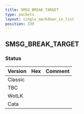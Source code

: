 ```yaml
---
title: SMSG_BREAK_TARGET
type: packets
layout: single_markdown_in_list
position: 339
---
```


## SMSG_BREAK_TARGET

### Status

Version | Hex | Comment
---------- | ---------- | ---------- 
Classic |  |  
TBC |  |  
WotLK |  |  
Cata |  |  
